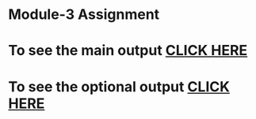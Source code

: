 
# Module-3 Assignment

# To see the main output [CLICK HERE](https://shaleenjha.github.io/Coursera-HTML_CSS_JS/Assignments/module3-solution/index.html)
# To see the optional output [CLICK HERE](https://shaleenjha.github.io/Coursera-HTML_CSS_JS/Assignments/module3-solution/index_optional.html)
